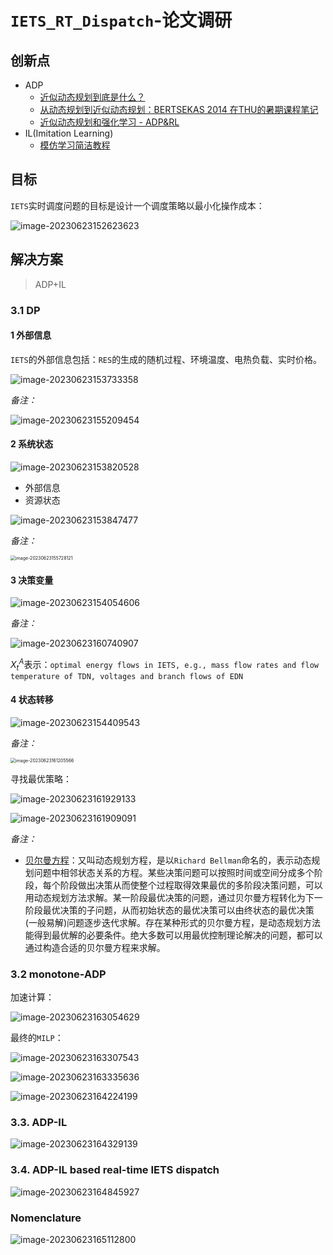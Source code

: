 # `IETS_RT_Dispatch`-论文调研

## 创新点

- ADP
  - [近似动态规划到底是什么？](https://www.zhihu.com/question/28728363)
  - [从动态规划到近似动态规划：BERTSEKAS 2014 在THU的暑期课程笔记](https://zhuanlan.zhihu.com/p/58837258)
  - [近似动态规划和强化学习 - ADP&RL](https://blog.csdn.net/qq_37266917/category_11441003.html)
- IL(Imitation Learning)
  - [模仿学习简洁教程](https://www.lamda.nju.edu.cn/xut/Imitation_Learning.pdf)

## 目标

`IETS`实时调度问题的目标是设计一个调度策略以最小化操作成本：

![image-20230623152623623](img/image-20230623152623623.png)

## 解决方案

>  ADP+IL

### 3.1 DP

#### **1 外部信息**

`IETS`的外部信息包括：`RES`的生成的随机过程、环境温度、电热负载、实时价格。

![image-20230623153733358](img/image-20230623153733358.png)

*备注：*

![image-20230623155209454](img/image-20230623155209454.png)

#### **2 系统状态**

![image-20230623153820528](img/image-20230623153820528.png)

- 外部信息
- 资源状态

![image-20230623153847477](img/image-20230623153847477.png)

*备注：*

<img src="img/image-20230623155728121.png" alt="image-20230623155728121" style="zoom: 50%;" />

#### **3 决策变量**

![image-20230623154054606](img/image-20230623154054606.png)

*备注：*

![image-20230623160740907](img/image-20230623160740907.png)

$X_t^A$​表示：`optimal energy flows in IETS, e.g., mass flow rates and flow temperature of TDN, voltages and branch flows of EDN`

#### **4 状态转移**

![image-20230623154409543](img/image-20230623154409543.png)

*备注：*

<img src="img/image-20230623161205566.png" alt="image-20230623161205566" style="zoom:50%;" />

寻找最优策略：

![image-20230623161929133](img/image-20230623161929133.png)

![image-20230623161909091](img/image-20230623161909091.png)

*备注：*

- [贝尔曼方程](https://zh.wikipedia.org/zh-hans/%E8%B2%9D%E7%88%BE%E6%9B%BC%E6%96%B9%E7%A8%8B)：又叫动态规划方程，是以`Richard Bellman`命名的，表示动态规划问题中相邻状态关系的方程。某些决策问题可以按照时间或空间分成多个阶段，每个阶段做出决策从而使整个过程取得效果最优的多阶段决策问题，可以用动态规划方法求解。某一阶段最优决策的问题，通过贝尔曼方程转化为下一阶段最优决策的子问题，从而初始状态的最优决策可以由终状态的最优决策(一般易解)问题逐步迭代求解。存在某种形式的贝尔曼方程，是动态规划方法能得到最优解的必要条件。绝大多数可以用最优控制理论解决的问题，都可以通过构造合适的贝尔曼方程来求解。

### 3.2 monotone-ADP

加速计算：

![image-20230623163054629](img/image-20230623163054629.png)

最终的`MILP`：

![image-20230623163307543](img/image-20230623163307543.png)

![image-20230623163335636](img/image-20230623163335636.png)

![image-20230623164224199](img/image-20230623164224199.png)

### 3.3. ADP-IL

![image-20230623164329139](img/image-20230623164329139.png)

### 3.4. ADP-IL based real-time IETS dispatch

![image-20230623164845927](img/image-20230623164845927.png)

### **Nomenclature**

![image-20230623165112800](img/image-20230623165112800.png)